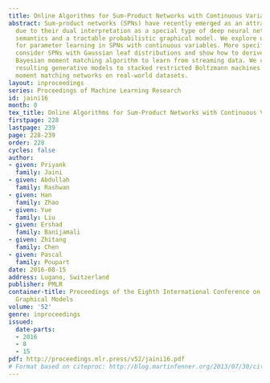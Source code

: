 ```yaml
---
title: Online Algorithms for Sum-Product Networks with Continuous Variables
abstract: Sum-product networks (SPNs) have recently emerged as an attractive representation
  due to their dual interpretation as a special type of deep neural network with clear
  semantics and a tractable probabilistic graphical model. We explore online algorithms
  for parameter learning in SPNs with continuous variables. More specifically, we
  consider SPNs with Gaussian leaf distributions and show how to derive an online
  Bayesian moment matching algorithm to learn from streaming data. We compare the
  resulting generative models to stacked restricted Boltzmann machines and generative
  moment matching networks on real-world datasets.
layout: inproceedings
series: Proceedings of Machine Learning Research
id: jaini16
month: 0
tex_title: Online Algorithms for Sum-Product Networks with Continuous Variables
firstpage: 228
lastpage: 239
page: 228-239
order: 228
cycles: false
author:
- given: Priyank
  family: Jaini
- given: Abdullah
  family: Rashwan
- given: Han
  family: Zhao
- given: Yue
  family: Liu
- given: Ershad
  family: Banijamali
- given: Zhitang
  family: Chen
- given: Pascal
  family: Poupart
date: 2016-08-15
address: Lugano, Switzerland
publisher: PMLR
container-title: Proceedings of the Eighth International Conference on Probabilistic
  Graphical Models
volume: '52'
genre: inproceedings
issued:
  date-parts:
  - 2016
  - 8
  - 15
pdf: http://proceedings.mlr.press/v52/jaini16.pdf
# Format based on citeproc: http://blog.martinfenner.org/2013/07/30/citeproc-yaml-for-bibliographies/
---
```

